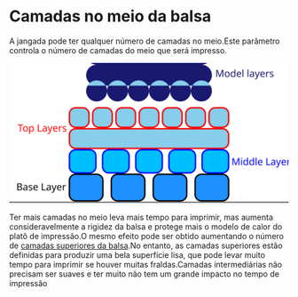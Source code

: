Camadas no meio da balsa
====
A jangada pode ter qualquer número de camadas no meio.Este parâmetro controla o número de camadas do meio que será impresso.

![Onde as camadas intermediárias estão localizadas na balsa](../images/raft_dimensions_simplified.svg)

Ter mais camadas no meio leva mais tempo para imprimir, mas aumenta consideravelmente a rigidez da balsa e protege mais o modelo de calor do platô de impressão.O mesmo efeito pode ser obtido aumentando o número de [camadas superiores da balsa](Raft_surface_layers.md).No entanto, as camadas superiores estão definidas para produzir uma bela superfície lisa, que pode levar muito tempo para imprimir se houver muitas fraldas.Camadas intermediárias não precisam ser suaves e ter muito não tem um grande impacto no tempo de impressão